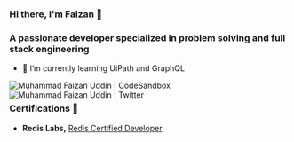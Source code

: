 ### Hi there, I'm Faizan 👋

### A passionate developer specialized in problem solving and full stack engineering

<!--
**faizanu94/faizanu94** is a ✨ _special_ ✨ repository because its `README.md` (this file) appears on your GitHub profile.

Here are some ideas to get you started:

- 🔭 I’m currently working on ...
-->
- 🌱 I’m currently learning UiPath and GraphQL
<!--
- 👯 I’m looking to collaborate on ...
- 🤔 I’m looking for help with ...
- 💬 Ask me about ...
- 📫 How to reach me: ...
- 😄 Pronouns: ...
- ⚡ Fun fact: ...
-->

<a href="https://stackoverflow.com/users/4593781/muhammad-faizan-uddin">
  <img align="left" alt="Muhammad Faizan Uddin | CodeSandbox" src="https://cdn.sstatic.net/Sites/stackoverflow/Img/favicon.ico?v=ec617d715196" />
</a>
<a href="https://twitter.com/faizanu94">
  <img align="left" alt="Muhammad Faizan Uddin | Twitter" src="https://abs.twimg.com/favicons/twitter.ico" />
</a>

<br>

### Certifications 📜

- **Redis Labs,** [Redis Certified Developer](https://www.credential.net/fca07871-9904-4f1d-824e-5715113b431e)
